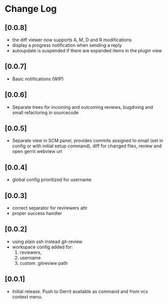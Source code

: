 # Change Log

## [0.0.8]
- the diff viewer now supports A, M, D and R modifications
- display a progress notification when sending a reply
- autoupdate is suspended if there are expanded items in the plugin view

## [0.0.7]
- Basic notifications (WIP)

## [0.0.6]

- Separate trees for incoming and outcoming reviews, bugdixing and small 
refactoring in sourcecode

## [0.0.5]

- Separate view in SCM panel, provides commits assigned to email (set in config or with initial setup command), diff for changed files, review and open gerrit webview url

## [0.0.4]

- global config prioritized for username

## [0.0.3]

- correct separator for revirewers attr
- proper success handler

## [0.0.2]

- using plain ssh instead git-review
- workspace config added for:
   1. reviewers, 
   2. username
   3. custom .gitreview path

## [0.0.1]

- Initial release. Push to Gerrit available as command and from vcs context menu.